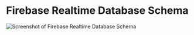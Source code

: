 # Firebase Realtime Database Schema

![Screenshot of Firebase Realtime Database Schema](https://github.com/avnishranwa7/Quiz/blob/main/Appointment%20Schema.png)